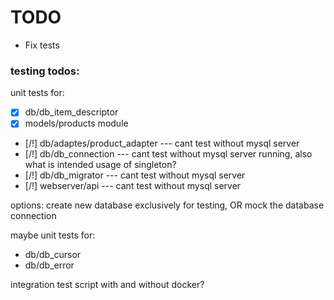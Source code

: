 # TODO

- Fix tests


### testing todos:
unit tests for:
- [X] db/db_item_descriptor
- [X] models/products module
- [/!] db/adaptes/product_adapter --- cant test without mysql server
- [/!] db/db_connection --- cant test without mysql server running, also what is intended usage of singleton?
- [/!] db/db_migrator --- cant test without mysql server
- [/!] webserver/api --- cant test without mysql server

options: create new database exclusively for testing, OR mock the database connection

maybe unit tests for:
- db/db_cursor
- db/db_error

integration test script with and without docker?
